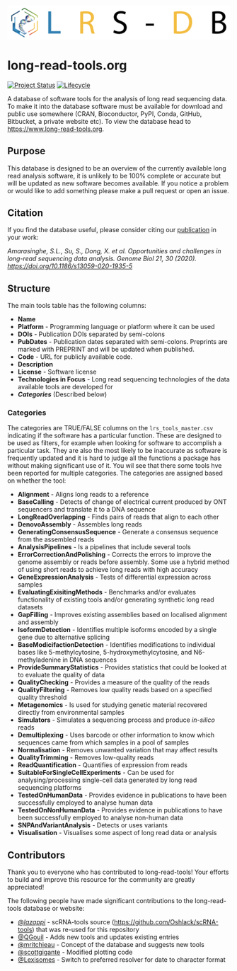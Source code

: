 ![long-read-tools.org](docs/img/banner.png)

# long-read-tools.org

[![Project Status](http://www.repostatus.org/badges/latest/active.svg)](http://www.repostatus.org/#active)
[![Lifecycle](https://img.shields.io/badge/lifecycle-stable-brightgreen.svg)](https://www.tidyverse.org/lifecycle/#stable)

A database of software tools for the analysis of long read sequencing data. To
make it into the database software must be available for download and public use
somewhere (CRAN, Bioconductor, PyPI, Conda, GitHub, Bitbucket, a private website
etc). To view the database head to https://www.long-read-tools.org.

## Purpose

This database is designed to be an overview of the currently available long read
analysis software, it is unlikely to be 100% complete or accurate but will be
updated as new software becomes available. If you notice a problem or would like
to add something please make a pull request or open an issue.

## Citation

If you find the database useful, please consider citing our [publication](https://genomebiology.biomedcentral.com/articles/10.1186/s13059-020-1935-5) in your work:

*Amarasinghe, S.L., Su, S., Dong, X. et al. Opportunities and challenges in long-read sequencing data analysis. Genome Biol 21, 30 (2020). https://doi.org/10.1186/s13059-020-1935-5*

## Structure

The main tools table has the following columns:

* **Name**
* **Platform** - Programming language or platform where it can be used
* **DOIs** - Publication DOIs separated by semi-colons
* **PubDates** - Publication dates separated with semi-colons. Preprints are
  marked with PREPRINT and will be updated when published.
* **Code** - URL for publicly available code.
* **Description**
* **License** - Software license
* **Technologies in Focus** - Long read sequencing technologies of the 
data available tools are developed for 
* ***Categories*** (Described below)

### Categories

The categories are TRUE/FALSE columns on the `lrs_tools_master.csv` indicating if the software has a
particular function. These are designed to be used as filters, for example when
looking for software to accomplish a particular task. They are also the most
likely to be inaccurate as software is frequently updated and it is hard to
judge all the functions a package has without making significant use of it. You wil see that there 
some tools hve been reported for multiple categories. The
categories are assigned based on whether the tool:
* **Alignment** -  Aligns long reads to a reference
* **BaseCalling** -  Detects of change of electrical current produced by ONT sequencers and translate it to a DNA sequence
* **LongReadOverlapping** - Finds pairs of reads that align to each other
* **DenovoAssembly** - Assembles long reads
* **GeneratingConsensusSequence** - Generate a consensus sequence from the assembled reads
* **AnalysisPipelines** - Is a pipelines that include several tools
* **ErrorCorrectionAndPolishing** - Corrects the errors to improve the genome assembly or reads before assembly. Some use a hybrid method of using short reads to achieve long reads with high accuracy
* **GeneExpressionAnalysis** - Tests of differential expression across samples
* **EvaluatingExisitingMethods** - Benchmarks and/or evaluates functionality of existing tools and/or generating synthetic long read datasets
* **GapFilling** - Improves existing assemblies based on localised alignment and assembly
* **IsoformDetection** - Identifies multiple isoforms encoded by a single gene due to alternative splicing
* **BaseModicifactionDetection** - Identifies modifications to individual bases like 5-methylcytosine, 5-hydroxymethylcytosine, and N6-methyladenine in DNA sequences
* **ProvideSummaryStatistics** - Provides statistics that could be looked at to evaluate the quality of data
* **QualityChecking** - Provides a measure of the quality of the reads
* **QualityFiltering** - Removes low quality reads based on a specified quality threshold
* **Metagenomics** - Is used for studying genetic material recovered directly from environmental samples
* **Simulators** - Simulates a sequencing process and produce <i>in-silico</i> reads
* **Demultiplexing** - Uses barcode or other information to know which sequences came from which samples in a pool of samples
* **Normalisation** - Removes unwanted variation that may affect results
* **QualityTrimming** - Removes low-quality reads
* **ReadQuantification** - Quantifies of expression from reads
* **SuitableForSingleCellExperiments** - Can be used for analysing/processing single-cell data generated by long read sequencing platforms
* **TestedOnHumanData** - Provides evidence in publications to have been successfully employed to analyse human data
* **TestedOnNonHumanData** - Provides evidence in publications to have been successfully employed to analyse non-human data
* **SNPAndVariantAnalysis** - Detects or uses variants
* **Visualisation** - Visualises some aspect of long read data or analysis

## Contributors

Thank you to everyone who has contributed to long-read-tools! Your efforts to build
and improve this resource for the community are greatly appreciated!

The following people have made significant contributions to the long-read-tools
database or website:

* [@_lazappi_](https://github.com/lazappi) - scRNA-tools source (https://github.com/Oshlack/scRNA-tools) that was re-used for this repository
* [@QGouil](https://github.com/QGouil) - Adds new tools and updates existing entries 
* [@mritchieau](https://github.com/mritchie) - Concept of the database and 
suggests new tools
* [@scottgigante](https://github.com/scottgigante) - Modified plotting code
* [@Lexisomes](https://github.com/alexiswl) - Switch to preferred
  resolver for date to character format
